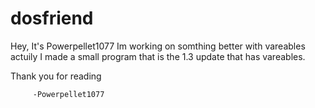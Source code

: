 # dosfriend
Hey, It's Powerpellet1077
Im working on somthing better with vareables
actuily I made a small program that is the 1.3 update that has
vareables.

Thank you for reading

         -Powerpellet1077
